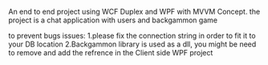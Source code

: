 
An end to end project using WCF Duplex and WPF with MVVM Concept. the project is a chat application with users and backgammon game

to prevent bugs issues:
1.please fix the connection string in order to fit it to your DB location
2.Backgammon library is used as a dll, you might be need to remove and add the refrence in the Client side WPF project
